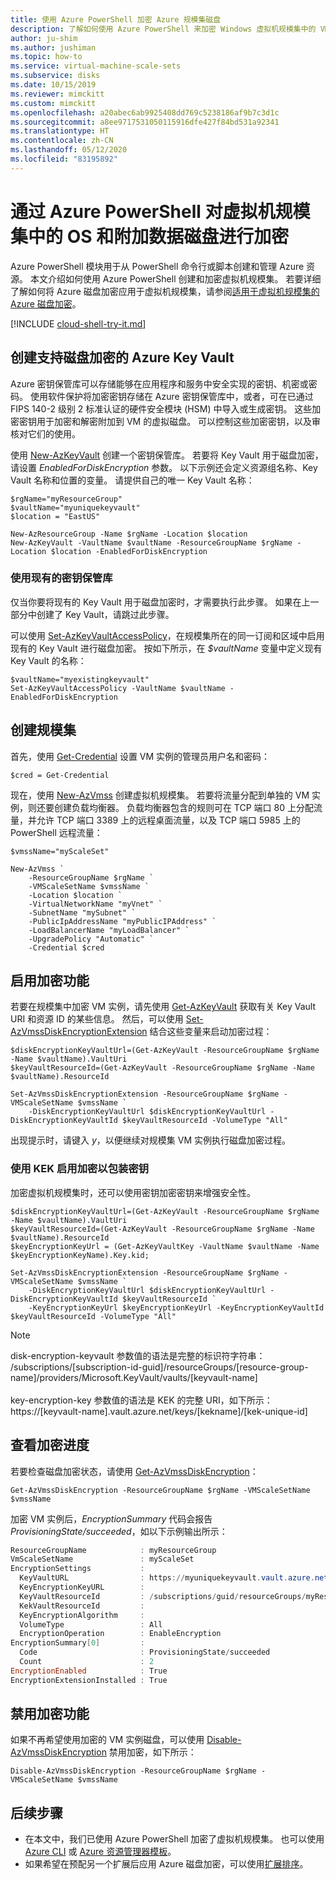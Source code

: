 ```yaml
---
title: 使用 Azure PowerShell 加密 Azure 规模集磁盘
description: 了解如何使用 Azure PowerShell 来加密 Windows 虚拟机规模集中的 VM 实例和附加的磁盘
author: ju-shim
ms.author: jushiman
ms.topic: how-to
ms.service: virtual-machine-scale-sets
ms.subservice: disks
ms.date: 10/15/2019
ms.reviewer: mimckitt
ms.custom: mimckitt
ms.openlocfilehash: a20abec6ab9925408dd769c5238186af9b7c3d1c
ms.sourcegitcommit: a8ee9717531050115916dfe427f84bd531a92341
ms.translationtype: HT
ms.contentlocale: zh-CN
ms.lasthandoff: 05/12/2020
ms.locfileid: "83195892"
---
```

# <a name="encrypt-os-and-attached-data-disks-in-a-virtual-machine-scale-set-with-azure-powershell"></a>通过 Azure PowerShell 对虚拟机规模集中的 OS 和附加数据磁盘进行加密

Azure PowerShell 模块用于从 PowerShell 命令行或脚本创建和管理 Azure 资源。  本文介绍如何使用 Azure PowerShell 创建和加密虚拟机规模集。 若要详细了解如何将 Azure 磁盘加密应用于虚拟机规模集，请参阅[适用于虚拟机规模集的 Azure 磁盘加密](disk-encryption-overview.md)。

[!INCLUDE [cloud-shell-try-it.md](../../includes/cloud-shell-try-it.md)]

## <a name="create-an-azure-key-vault-enabled-for-disk-encryption"></a>创建支持磁盘加密的 Azure Key Vault

Azure 密钥保管库可以存储能够在应用程序和服务中安全实现的密钥、机密或密码。 使用软件保护将加密密钥存储在 Azure 密钥保管库中，或者，可在已通过 FIPS 140-2 级别 2 标准认证的硬件安全模块 (HSM) 中导入或生成密钥。 这些加密密钥用于加密和解密附加到 VM 的虚拟磁盘。 可以控制这些加密密钥，以及审核对它们的使用。

使用 [New-AzKeyVault](/powershell/module/az.keyvault/new-azkeyvault) 创建一个密钥保管库。 若要将 Key Vault 用于磁盘加密，请设置 *EnabledForDiskEncryption* 参数。 以下示例还会定义资源组名称、Key Vault 名称和位置的变量。 请提供自己的唯一 Key Vault 名称：

```azurepowershell-interactive
$rgName="myResourceGroup"
$vaultName="myuniquekeyvault"
$location = "EastUS"

New-AzResourceGroup -Name $rgName -Location $location
New-AzKeyVault -VaultName $vaultName -ResourceGroupName $rgName -Location $location -EnabledForDiskEncryption
```

### <a name="use-an-existing-key-vault"></a>使用现有的密钥保管库

仅当你要将现有的 Key Vault 用于磁盘加密时，才需要执行此步骤。 如果在上一部分中创建了 Key Vault，请跳过此步骤。

可以使用 [Set-AzKeyVaultAccessPolicy](/powershell/module/az.keyvault/Set-AzKeyVaultAccessPolicy)，在规模集所在的同一订阅和区域中启用现有的 Key Vault 进行磁盘加密。 按如下所示，在 *$vaultName* 变量中定义现有 Key Vault 的名称：


```azurepowershell-interactive
$vaultName="myexistingkeyvault"
Set-AzKeyVaultAccessPolicy -VaultName $vaultName -EnabledForDiskEncryption
```

## <a name="create-a-scale-set"></a>创建规模集

首先，使用 [Get-Credential](https://msdn.microsoft.com/powershell/reference/5.1/microsoft.powershell.security/Get-Credential) 设置 VM 实例的管理员用户名和密码：

```azurepowershell-interactive
$cred = Get-Credential
```

现在，使用 [New-AzVmss](/powershell/module/az.compute/new-azvmss) 创建虚拟机规模集。 若要将流量分配到单独的 VM 实例，则还要创建负载均衡器。 负载均衡器包含的规则可在 TCP 端口 80 上分配流量，并允许 TCP 端口 3389 上的远程桌面流量，以及 TCP 端口 5985 上的 PowerShell 远程流量：

```azurepowershell-interactive
$vmssName="myScaleSet"

New-AzVmss `
    -ResourceGroupName $rgName `
    -VMScaleSetName $vmssName `
    -Location $location `
    -VirtualNetworkName "myVnet" `
    -SubnetName "mySubnet" `
    -PublicIpAddressName "myPublicIPAddress" `
    -LoadBalancerName "myLoadBalancer" `
    -UpgradePolicy "Automatic" `
    -Credential $cred
```

## <a name="enable-encryption"></a>启用加密功能

若要在规模集中加密 VM 实例，请先使用 [Get-AzKeyVault](/powershell/module/az.keyvault/Get-AzKeyVault) 获取有关 Key Vault URI 和资源 ID 的某些信息。 然后，可以使用 [Set-AzVmssDiskEncryptionExtension](/powershell/module/az.compute/Set-AzVmssDiskEncryptionExtension) 结合这些变量来启动加密过程：


```azurepowershell-interactive
$diskEncryptionKeyVaultUrl=(Get-AzKeyVault -ResourceGroupName $rgName -Name $vaultName).VaultUri
$keyVaultResourceId=(Get-AzKeyVault -ResourceGroupName $rgName -Name $vaultName).ResourceId

Set-AzVmssDiskEncryptionExtension -ResourceGroupName $rgName -VMScaleSetName $vmssName `
    -DiskEncryptionKeyVaultUrl $diskEncryptionKeyVaultUrl -DiskEncryptionKeyVaultId $keyVaultResourceId -VolumeType "All"
```

出现提示时，请键入 *y*，以便继续对规模集 VM 实例执行磁盘加密过程。

### <a name="enable-encryption-using-kek-to-wrap-the-key"></a>使用 KEK 启用加密以包装密钥

加密虚拟机规模集时，还可以使用密钥加密密钥来增强安全性。

```azurepowershell-interactive
$diskEncryptionKeyVaultUrl=(Get-AzKeyVault -ResourceGroupName $rgName -Name $vaultName).VaultUri
$keyVaultResourceId=(Get-AzKeyVault -ResourceGroupName $rgName -Name $vaultName).ResourceId
$keyEncryptionKeyUrl = (Get-AzKeyVaultKey -VaultName $vaultName -Name $keyEncryptionKeyName).Key.kid;

Set-AzVmssDiskEncryptionExtension -ResourceGroupName $rgName -VMScaleSetName $vmssName `
    -DiskEncryptionKeyVaultUrl $diskEncryptionKeyVaultUrl -DiskEncryptionKeyVaultId $keyVaultResourceId `
    -KeyEncryptionKeyUrl $keyEncryptionKeyUrl -KeyEncryptionKeyVaultId $keyVaultResourceId -VolumeType "All"
```

> [!NOTE]
>  disk-encryption-keyvault 参数值的语法是完整的标识符字符串：</br>
/subscriptions/[subscription-id-guid]/resourceGroups/[resource-group-name]/providers/Microsoft.KeyVault/vaults/[keyvault-name]</br></br>
> key-encryption-key 参数值的语法是 KEK 的完整 URI，如下所示：</br>
https://[keyvault-name].vault.azure.net/keys/[kekname]/[kek-unique-id]

## <a name="check-encryption-progress"></a>查看加密进度

若要检查磁盘加密状态，请使用 [Get-AzVmssDiskEncryption](/powershell/module/az.compute/Get-AzVmssDiskEncryption)：


```azurepowershell-interactive
Get-AzVmssDiskEncryption -ResourceGroupName $rgName -VMScaleSetName $vmssName
```

加密 VM 实例后，*EncryptionSummary* 代码会报告 *ProvisioningState/succeeded*，如以下示例输出所示：

```powershell
ResourceGroupName            : myResourceGroup
VmScaleSetName               : myScaleSet
EncryptionSettings           :
  KeyVaultURL                : https://myuniquekeyvault.vault.azure.net/
  KeyEncryptionKeyURL        :
  KeyVaultResourceId         : /subscriptions/guid/resourceGroups/myResourceGroup/providers/Microsoft.KeyVault/vaults/myuniquekeyvault
  KekVaultResourceId         :
  KeyEncryptionAlgorithm     :
  VolumeType                 : All
  EncryptionOperation        : EnableEncryption
EncryptionSummary[0]         :
  Code                       : ProvisioningState/succeeded
  Count                      : 2
EncryptionEnabled            : True
EncryptionExtensionInstalled : True
```

## <a name="disable-encryption"></a>禁用加密功能

如果不再希望使用加密的 VM 实例磁盘，可以使用 [Disable-AzVmssDiskEncryption](/powershell/module/az.compute/Disable-AzVmssDiskEncryption) 禁用加密，如下所示：


```azurepowershell-interactive
Disable-AzVmssDiskEncryption -ResourceGroupName $rgName -VMScaleSetName $vmssName
```

## <a name="next-steps"></a>后续步骤

- 在本文中，我们已使用 Azure PowerShell 加密了虚拟机规模集。 也可以使用 [Azure CLI](disk-encryption-cli.md) 或 [Azure 资源管理器模板](disk-encryption-azure-resource-manager.md)。
- 如果希望在预配另一个扩展后应用 Azure 磁盘加密，可以使用[扩展排序](virtual-machine-scale-sets-extension-sequencing.md)。

